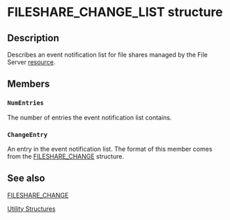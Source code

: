 # FILESHARE_CHANGE_LIST structure

## Description

Describes an event notification list for file shares managed by the File Server
[resource](https://learn.microsoft.com/previous-versions/windows/desktop/mscs/resources).

## Members

### `NumEntries`

The number of entries the event notification list contains.

### `ChangeEntry`

An entry in the event notification list. The format of this member comes from the
[FILESHARE_CHANGE](https://learn.microsoft.com/windows/desktop/api/clusapi/ns-clusapi-fileshare_change) structure.

## See also

[FILESHARE_CHANGE](https://learn.microsoft.com/windows/desktop/api/clusapi/ns-clusapi-fileshare_change)

[Utility Structures](https://learn.microsoft.com/previous-versions/windows/desktop/mscs/utility-structures)